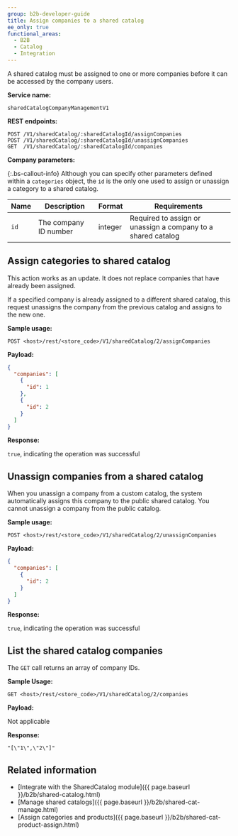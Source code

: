 ```yaml
---
group: b2b-developer-guide
title: Assign companies to a shared catalog
ee_only: true
functional_areas:
  - B2B
  - Catalog
  - Integration
---
```


A shared catalog must be assigned to one or more companies before it can be accessed by the company users.

**Service name:**

`sharedCatalogCompanyManagementV1`

**REST endpoints:**

```terminal
POST /V1/sharedCatalog/:sharedCatalogId/assignCompanies
POST /V1/sharedCatalog/:sharedCatalogId/unassignCompanies
GET  /V1/sharedCatalog/:sharedCatalogId/companies
```

**Company parameters:**

 {:.bs-callout-info}
Although you can specify other parameters defined within a `categories` object, the `id` is the only one used to assign or unassign a category to a shared catalog.

Name | Description | Format | Requirements
--- | --- | --- | ---
`id` | The company ID number | integer | Required to assign or unassign a company to a shared catalog

## Assign categories to shared catalog

This action works as an update. It does not replace companies that have already been assigned.

If a specified company is already assigned to a different shared catalog, this request unassigns the company from the previous catalog and assigns to the new one.

**Sample usage:**

`POST <host>/rest/<store_code>/V1/sharedCatalog/2/assignCompanies`

**Payload:**

```json
{
  "companies": [
    {
      "id": 1
    },
    {
      "id": 2
    }
  ]
}
```

**Response:**

`true`, indicating the operation was successful

## Unassign companies from a shared catalog

When you unassign a company from a custom catalog, the system automatically assigns this company to the public shared catalog. You cannot unassign a company from the public catalog.

**Sample usage:**

`POST <host>/rest/<store_code>/V1/sharedCatalog/2/unassignCompanies`

**Payload:**

```json
{
  "companies": [
    {
      "id": 2
    }
  ]
}
```

**Response:**

`true`, indicating the operation was successful

## List the shared catalog companies

The `GET` call returns an array of company IDs.

**Sample Usage:**

`GET <host>/rest/<store_code>/V1/sharedCatalog/2/companies`

**Payload:**

Not applicable

**Response:**

`"[\"1\",\"2\"]"`

## Related information

*  [Integrate with the SharedCatalog module]({{ page.baseurl }}/b2b/shared-catalog.html)
*  [Manage shared catalogs]({{ page.baseurl }}/b2b/shared-cat-manage.html)
*  [Assign categories and products]({{ page.baseurl }}/b2b/shared-cat-product-assign.html)
